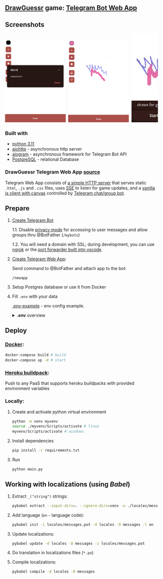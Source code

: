 ##  [DrawGuessr](https://en.wikipedia.org/wiki/Draw_%26_Guess) game: [Telegram Bot Web App](https://core.telegram.org/bots/webapps#implementing-mini-apps)

## Screenshots
<pre>
<img src="README.md-images/w1.png" width="200" /> <img src="README.md-images/w2.png" width="200" /> <img src="README.md-images/w3.png" width="200" />
</pre>

### Built with
- [python 3.11](https://www.python.org/downloads/)
- [aiohttp](https://docs.aiohttp.org/en/stable/) - asynchronous http server
- [aiogram](https://docs.aiogram.dev/en/latest/) - asynchronous framework for Telegram Bot API
- [PostgreSQL](https://www.postgresql.org/) - relational Database

### DrawGuessr Telegram Web App [source](/http_handlers/webapp/)

Telegram Web App consists of [a simple HTTP server](/http_handlers/webapp/miniapp.py) that serves static `.html`, `.js` and `.css` files, uses [SSE](https://developer.mozilla.org/en-US/docs/Web/API/Server-sent_events) to listen for game updates, and a [vanilla js client with canvas](/http_handlers/webapp/static/js/script.js) controlled by [Telegram chat/group bot](handlers).

## Prepare

1. [Create Telegram Bot](https://core.telegram.org/bots/tutorial#obtain-your-bot-token)

    1.1. Disable [privacy mode](https://core.telegram.org/bots/features#privacy-mode) for accessing to user messages and allow groups thru @BotFather (`/mybots`)

    1.2. You will need a domain with SSL; during development, you can use [ngrok](https://ngrok.com/download) or the [port forwarder built into vscode](https://code.visualstudio.com/docs/editor/port-forwarding).

2. [Create Telegram Web App](https://t.me/BotFather):

    Send command to @BotFather and attach app to the bot:
    ```
    /newapp
    ```

3. Setup Postgres database or use it from Docker

4. Fill `.env` with your data

    [.env-example](.env-example) - env config example.

    <details>
    <summary><b>.env</b> overview</b></summary>

    ```bash
    # Bot token from @BotFather
    BOT_TOKEN=1234:fokspdokf
    # host.com/bot/{WEBHOOK_ENDPOINT_SECRET} (generated by yourself)
    WEBHOOK_ENDPOINT_SECRET=
    # Telegram Bot API security token (generated by yourself)
    TELEGRAM_BOT_API_SECRET_TOKEN=
    # Telegram Web app direct url from @BotFather
    TELEGRAM_BOT_WEB_APP_URL=
    # Database URL
    DB_URL=postgresql://user:user@postgres:5432/user
    # Host domain
    HOST=
    # Local port
    PORT=
    # Initial reusable image via `file_id`
    # can be obtained as follows:
    # 1. Send the image (`./resources/initial_canvas.jpg` ) to your bot
    # 2. Get `file_id` from this message (e.g., forward message to https://t.me/JsonDumpBot),
    # `file_id` can be used only for this bot
    INITIAL_CANVAS_FILE_ID=
    ```
    </details>

## Deploy

### [Docker](https://docs.docker.com/compose/install/):

```bash
docker-compose build # build
docker-compose up -d # start
```

### [Heroku buildpack](https://devcenter.heroku.com/articles/buildpacks):
Push to any PaaS that supports heroku buildpacks with provided environment variables

### Locally:
1. Create and activate python virtual environment

    ```bash
    python -m venv myvenv
    source ./myvenv/Scripts/activate # linux
    myvenv/Scripts/activate # windows
    ```
2. Install dependencies

    ```bash
    pip install -r requirements.txt
    ```
3. Run

    ```bash
    python main.py
    ```

## Working with localizations (using *Babel*)

1. Extract `_("string")` strings:

    ```bash
    pybabel extract --input-dirs=. --ignore-dirs=venv -o ./locales/messages.pot
    ```
2. Add language (`en` - language code):

    ```bash
    pybabel init -i locales/messages.pot -d locales -D messages -l en
    ```
3. Update localizations:

    ```bash
    pybabel update -d locales -D messages -i locales/messages.pot
    ```
4. Do translation in localizations files (`*.po`)
5. Compile localizations:

    ```bash
    pybabel compile -d locales -D messages
    ```

